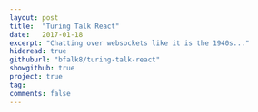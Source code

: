 ```yaml
---
layout: post
title:  "Turing Talk React"
date:   2017-01-18
excerpt: "Chatting over websockets like it is the 1940s..."
hideread: true
githuburl: "bfalk8/turing-talk-react"
showgithub: true
project: true
tag:
comments: false
---
```


